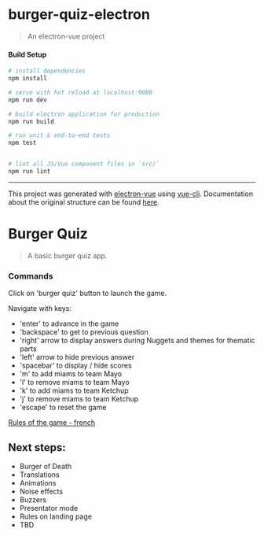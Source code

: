# burger-quiz-electron

> An electron-vue project

#### Build Setup

```bash
# install dependencies
npm install

# serve with hot reload at localhost:9080
npm run dev

# build electron application for production
npm run build

# run unit & end-to-end tests
npm test


# lint all JS/Vue component files in `src/`
npm run lint
```

---

This project was generated with [electron-vue](https://github.com/SimulatedGREG/electron-vue) using [vue-cli](https://github.com/vuejs/vue-cli). Documentation about the original structure can be found [here](https://simulatedgreg.gitbooks.io/electron-vue/content/index.html).

# Burger Quiz

> A basic burger quiz app.

### Commands

Click on 'burger quiz' button to launch the game.

Navigate with keys:

- 'enter' to advance in the game
- 'backspace' to get to previous question
- 'right' arrow to display answers during Nuggets and themes for thematic parts
- 'left' arrow to hide previous answer
- 'spacebar' to display / hide scores
- 'm' to add miams to team Mayo
- 'l' to remove miams to team Mayo
- 'k' to add miams to team Ketchup
- 'j' to remove miams to team Ketchup
- 'escape' to reset the game

[Rules of the game - french](http://www.regledujeu.fr/burger-quiz/)

## Next steps:

- Burger of Death
- Translations
- Animations
- Noise effects
- Buzzers
- Presentator mode
- Rules on landing page
- TBD

